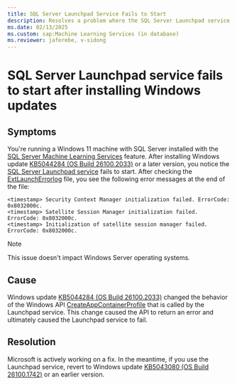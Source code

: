 ```yaml
---
title: SQL Server Launchpad Service Fails to Start
description: Resolves a problem where the SQL Server Launchpad service fails to start after installing Windows update KB5044284 (OS Build 26100.2033) or a later version.
ms.date: 02/13/2025
ms.custom: sap:Machine Learning Services (in database)
ms.reviewer: jaferebe, v-sidong
---
```

# SQL Server Launchpad service fails to start after installing Windows updates

## Symptoms

You're running a Windows 11 machine with SQL Server installed with the [SQL Server Machine Learning Services](/sql/machine-learning/install/sql-machine-learning-services-windows-install) feature. After installing Windows update [KB5044284 (OS Build 26100.2033)](https://support.microsoft.com/topic/october-8-2024-kb5044284-os-build-26100-2033-6baf4a06-9763-4d9b-ba8a-f25ba6ed477b) or a later version, you notice the [SQL Server Launchpad service](/sql/machine-learning/concepts/extensibility-framework#launchpad) fails to start. After checking the [ExtLaunchErrorlog](/sql/machine-learning/troubleshooting/data-collection-ml-troubleshooting-process#system-events) file, you see the following error messages at the end of the file:

```output
<timestamp>	Security Context Manager initialization failed. ErrorCode: 0x8032000c.
<timestamp>	Satellite Session Manager initialization failed. ErrorCode: 0x8032000c.
<timestamp>	Initialization of satellite session manager failed. ErrorCode: 0x8032000c.
``` 

> [!NOTE]
> This issue doesn't impact Windows Server operating systems.

## Cause

Windows update [KB5044284 (OS Build 26100.2033)](https://support.microsoft.com/topic/october-8-2024-kb5044284-os-build-26100-2033-6baf4a06-9763-4d9b-ba8a-f25ba6ed477b) changed the behavior of the Windows API [CreateAppContainerProfile](/windows/win32/api/userenv/nf-userenv-createappcontainerprofile) that is called by the Launchpad service. This change caused the API to return an error and ultimately caused the Launchpad service to fail.

## Resolution

Microsoft is actively working on a fix. In the meantime, if you use the Launchpad service, revert to Windows update [KB5043080 (OS Build 26100.1742)](https://support.microsoft.com/topic/september-10-2024-kb5043080-os-build-26100-1742-407666c8-6b6d-4561-a982-abce4e7c2efb) or an earlier version. 